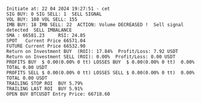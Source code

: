     Initiate at: 22 04 2024 19:27:51 - cet
    SIG BUY: 0 SIG SELL: 1  SELL SIGNAL
    VOL BUY: 108 VOL SELL: 155
    IMB BUY: 18 IMB SELL: 22  ACTION: Volume DECREASED !  Sell signal detected  SELL IMBALANCE
    SMA : 66581.23     RSI: 24.85
    SPOT   Current Price 66571.04
    FUTURE Current Price 66532.90
    Return on Investment BUY  (ROI): 17.84%  Profit/Loss: 7.92 USDT
    Return on Investment SELL (ROI): 0.00%  Profit/Loss: 0.00 USDT
    PROFITS BUY  $ 0.00(0.00% 0 tt) LOSSES BUY  $ 0.00(0.00% 0 tt)  0.00%  TOTAL 0.00 USDT
    PROFITS SELL $ 0.00(0.00% 0 tt) LOSSES SELL $ 0.00(0.00% 0 tt)  0.00%  TOTAL 0.00 USDT
    TRAILING STOP ROI  BUY 5.79%
    TRAILING LAST ROI  BUY 5.91%
    OPEN BUY BTCUSDT Entry Price: 66718.60
